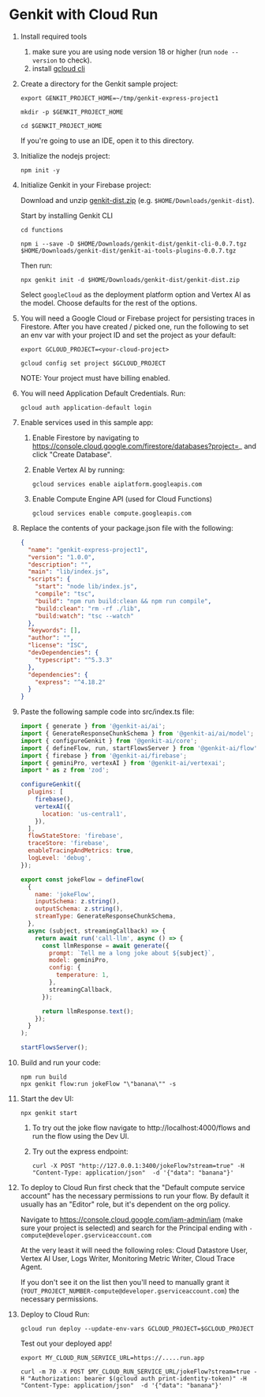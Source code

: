 # Genkit with Cloud Run

1.  Install required tools

    1.  make sure you are using node version 18 or higher (run `node --version`
        to check).
    1.  install [gcloud cli](https://cloud.google.com/sdk/docs/install)

1.  Create a directory for the Genkit sample project:

    ```posix-terminal
    export GENKIT_PROJECT_HOME=~/tmp/genkit-express-project1

    mkdir -p $GENKIT_PROJECT_HOME

    cd $GENKIT_PROJECT_HOME
    ```

    If you're going to use an IDE, open it to this directory.

1.  Initialize the nodejs project:

    ```posix-terminal
    npm init -y
    ```

1.  Initialize Genkit in your Firebase project:

    Download and unzip [genkit-dist.zip](https://bit.ly/genkit-dist) (e.g. `$HOME/Downloads/genkit-dist`).

    Start by installing Genkit CLI

    ```posix-terminal
    cd functions

    npm i --save -D $HOME/Downloads/genkit-dist/genkit-cli-0.0.7.tgz $HOME/Downloads/genkit-dist/genkit-ai-tools-plugins-0.0.7.tgz
    ```

    Then run:

    ```posix-terminal
    npx genkit init -d $HOME/Downloads/genkit-dist/genkit-dist.zip
    ```

    Select `googleCloud` as the deployment platform option and Vertex AI as the model. Choose defaults for the rest of the options.

1.  You will need a Google Cloud or Firebase project for persisting traces in
    Firestore. After you have created / picked one, run the following to set an
    env var with your project ID and set the project as your default:

    ```posix-terminal
    export GCLOUD_PROJECT=<your-cloud-project>

    gcloud config set project $GCLOUD_PROJECT
    ```

    NOTE: Your project must have billing enabled.

1.  You will need Application Default Credentials. Run:

    ```posix-terminal
    gcloud auth application-default login
    ```

1.  Enable services used in this sample app:

    1.  Enable Firestore by navigating to
        https://console.cloud.google.com/firestore/databases?project=_ and click
        "Create Database".

    1.  Enable Vertex AI by running:

        ```posix-terminal
        gcloud services enable aiplatform.googleapis.com
        ```

    1.  Enable Compute Engine API (used for Cloud Functions)

        ```posix-terminal
        gcloud services enable compute.googleapis.com
        ```

1.  Replace the contents of your package.json file with the following:

    ```json
    {
      "name": "genkit-express-project1",
      "version": "1.0.0",
      "description": "",
      "main": "lib/index.js",
      "scripts": {
        "start": "node lib/index.js",
        "compile": "tsc",
        "build": "npm run build:clean && npm run compile",
        "build:clean": "rm -rf ./lib",
        "build:watch": "tsc --watch"
      },
      "keywords": [],
      "author": "",
      "license": "ISC",
      "devDependencies": {
        "typescript": "^5.3.3"
      },
      "dependencies": {
        "express": "^4.18.2"
      }
    }
    ```

1.  Paste the following sample code into src/index.ts file:

    ```javascript
    import { generate } from '@genkit-ai/ai';
    import { GenerateResponseChunkSchema } from '@genkit-ai/ai/model';
    import { configureGenkit } from '@genkit-ai/core';
    import { defineFlow, run, startFlowsServer } from '@genkit-ai/flow';
    import { firebase } from '@genkit-ai/firebase';
    import { geminiPro, vertexAI } from '@genkit-ai/vertexai';
    import * as z from 'zod';

    configureGenkit({
      plugins: [
        firebase(),
        vertexAI({
          location: 'us-central1',
        }),
      ],
      flowStateStore: 'firebase',
      traceStore: 'firebase',
      enableTracingAndMetrics: true,
      logLevel: 'debug',
    });

    export const jokeFlow = defineFlow(
      {
        name: 'jokeFlow',
        inputSchema: z.string(),
        outputSchema: z.string(),
        streamType: GenerateResponseChunkSchema,
      },
      async (subject, streamingCallback) => {
        return await run('call-llm', async () => {
          const llmResponse = await generate({
            prompt: `Tell me a long joke about ${subject}`,
            model: geminiPro,
            config: {
              temperature: 1,
            },
            streamingCallback,
          });

          return llmResponse.text();
        });
      }
    );

    startFlowsServer();
    ```

1.  Build and run your code:

    ```posix-terminal
    npm run build
    npx genkit flow:run jokeFlow "\"banana\"" -s
    ```

1.  Start the dev UI:

    ```posix-terminal
    npx genkit start
    ```

    1.  To try out the joke flow navigate to http://localhost:4000/flows and run
        the flow using the Dev UI.

    1.  Try out the express endpoint:

        ```posix-terminal
        curl -X POST "http://127.0.0.1:3400/jokeFlow?stream=true" -H "Content-Type: application/json"  -d '{"data": "banana"}'
        ```

1.  To deploy to Cloud Run first check that the "Default compute service
    account" has the necessary permissions to run your flow. By default it
    usually has an "Editor" role, but it's dependent on the org policy.

    Navigate to https://console.cloud.google.com/iam-admin/iam (make sure your
    project is selected) and search for the Principal ending with
    `-compute@developer.gserviceaccount.com`

    At the very least it will need the following roles: Cloud Datastore User,
    Vertex AI User, Logs Writer, Monitoring Metric Writer, Cloud Trace Agent.

    If you don't see it on the list then you'll need to manually grant it
    (`YOUT_PROJECT_NUMBER-compute@developer.gserviceaccount.com`) the necessary
    permissions.

1.  Deploy to Cloud Run:

    ```posix-terminal
    gcloud run deploy --update-env-vars GCLOUD_PROJECT=$GCLOUD_PROJECT
    ```

    Test out your deployed app!

    ```posix-terminal
    export MY_CLOUD_RUN_SERVICE_URL=https://.....run.app

    curl -m 70 -X POST $MY_CLOUD_RUN_SERVICE_URL/jokeFlow?stream=true -H "Authorization: bearer $(gcloud auth print-identity-token)" -H "Content-Type: application/json"  -d '{"data": "banana"}'
    ```
